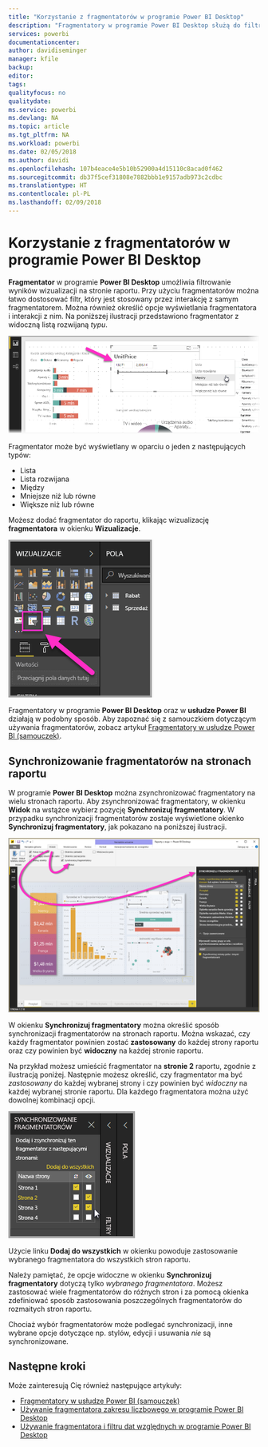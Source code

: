 ```yaml
---
title: "Korzystanie z fragmentatorów w programie Power BI Desktop"
description: "Fragmentatory w programie Power BI Desktop służą do filtrowania, wyróżniania i dostosowywania raportów"
services: powerbi
documentationcenter: 
author: davidiseminger
manager: kfile
backup: 
editor: 
tags: 
qualityfocus: no
qualitydate: 
ms.service: powerbi
ms.devlang: NA
ms.topic: article
ms.tgt_pltfrm: NA
ms.workload: powerbi
ms.date: 02/05/2018
ms.author: davidi
ms.openlocfilehash: 107b4eace4e5b10b52900a4d15110c8acad0f462
ms.sourcegitcommit: db37f5cef31808e7882bbb1e9157adb973c2cdbc
ms.translationtype: HT
ms.contentlocale: pl-PL
ms.lasthandoff: 02/09/2018
---
```

# <a name="using-slicers-power-bi-desktop"></a>Korzystanie z fragmentatorów w programie Power BI Desktop

**Fragmentator** w programie **Power BI Desktop** umożliwia filtrowanie wyników wizualizacji na stronie raportu. Przy użyciu fragmentatorów można łatwo dostosować filtr, który jest stosowany przez interakcję z samym fragmentatorem. Można również określić opcje wyświetlania fragmentatora i interakcji z nim. Na poniższej ilustracji przedstawiono fragmentator z widoczną listą rozwijaną *typu*. 

![](media/desktop-slicers/desktop-slicers_01.png)

Fragmentator może być wyświetlany w oparciu o jeden z następujących typów:

* Lista
* Lista rozwijana
* Między
* Mniejsze niż lub równe
* Większe niż lub równe

Możesz dodać fragmentator do raportu, klikając wizualizację **fragmentatora** w okienku **Wizualizacje**.

![](media/desktop-slicers/desktop-slicers_02.png)

Fragmentatory w programie **Power BI Desktop** oraz w **usłudze Power BI** działają w podobny sposób. Aby zapoznać się z samouczkiem dotyczącym używania fragmentatorów, zobacz artykuł [Fragmentatory w usłudze Power BI (samouczek)](power-bi-visualization-slicers.md).

## <a name="synchronize-slicers-across-report-pages"></a>Synchronizowanie fragmentatorów na stronach raportu

W programie **Power BI Desktop** można zsynchronizować fragmentatory na wielu stronach raportu. Aby zsynchronizować fragmentatory, w okienku **Widok** na wstążce wybierz pozycję **Synchronizuj fragmentatory**. W przypadku synchronizacji fragmentatorów zostaje wyświetlone okienko **Synchronizuj fragmentatory**, jak pokazano na poniższej ilustracji.

![](media/desktop-slicers/desktop-slicers_03.png)

W okienku **Synchronizuj fragmentatory** można określić sposób synchronizacji fragmentatorów na stronach raportu. Można wskazać, czy każdy fragmentator powinien zostać **zastosowany** do każdej strony raportu oraz czy powinien być **widoczny** na każdej stronie raportu.

Na przykład możesz umieścić fragmentator na **stronie 2** raportu, zgodnie z ilustracją poniżej. Następnie możesz określić, czy fragmentator ma być *zastosowany* do każdej wybranej strony i czy powinien być *widoczny* na każdej wybranej stronie raportu. Dla każdego fragmentatora można użyć dowolnej kombinacji opcji. 

![](media/desktop-slicers/desktop-slicers_04.png)

Użycie linku **Dodaj do wszystkich** w okienku powoduje zastosowanie wybranego fragmentatora do wszystkich stron raportu.

Należy pamiętać, że opcje widoczne w okienku **Synchronizuj fragmentatory** dotyczą tylko *wybranego fragmentatora*. Możesz zastosować wiele fragmentatorów do różnych stron i za pomocą okienka zdefiniować sposób zastosowania poszczególnych fragmentatorów do rozmaitych stron raportu. 

Chociaż wybór fragmentatorów może podlegać synchronizacji, inne wybrane opcje dotyczące np. stylów, edycji i usuwania *nie* są synchronizowane. 

## <a name="next-steps"></a>Następne kroki

Może zainteresują Cię również następujące artykuły:

* [Fragmentatory w usłudze Power BI (samouczek)](power-bi-visualization-slicers.md)
* [Używanie fragmentatora zakresu liczbowego w programie Power BI Desktop](desktop-slicer-numeric-range.md)
* [Używanie fragmentatora i filtru dat względnych w programie Power BI Desktop](desktop-slicer-filter-date-range.md)

